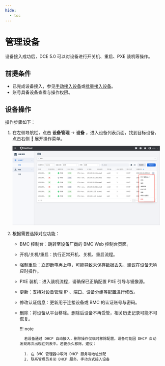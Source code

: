 ```yaml
---
hide:
  - toc
---
```


# 管理设备

设备接入成功后，DCE 5.0 可以对设备进行开关机、重启、PXE 装机等操作。

## 前提条件

- 已完成设备接入，参见[手动接入设备](index.md)或[批量接入设备](./batch-access.md)。
- 账号具备设备查看与操作权限。

## 设备操作

操作步骤如下：

1. 在左侧导航栏，点击 **设备管理** -> **设备** ，进入设备列表页面，找到目标设备，点击右侧 __┇__ 展开操作菜单。

    ![设备列表与操作入口](../images/manage-device-00.png)

2. 根据需要选择对应功能：

    - BMC 控制台：跳转至设备厂商的 BMC Web 控制台页面。
    - 开机/关机/重启：执行正常开机、关机、重启流程。
    - 强制重启：立即断电再上电，可能导致未保存数据丢失，建议在设备无响应时操作。
    - PXE 装机：进入装机流程，请确保已正确配置 PXE 引导与镜像源。
    - 更新：支持对设备管理 IP 、端口、设备分组等配置进行修改。
    - 修改认证信息：更新用于连接设备或 BMC 的认证账号与密码。
    - 删除：将设备从平台移除。删除后设备不再受管，相关历史记录可能不可恢复。

        !!! note

            若设备通过 DHCP 自动接入，删除操作仅临时移除配置，设备可能因 DHCP 自动发现再次出现在列表中。若要永久移除，建议：

            1. 在 BMC 管理器中取消 DHCP 服务端地址分配
            2. 联系管理员关闭 DHCP 服务，手动方式接入设备
